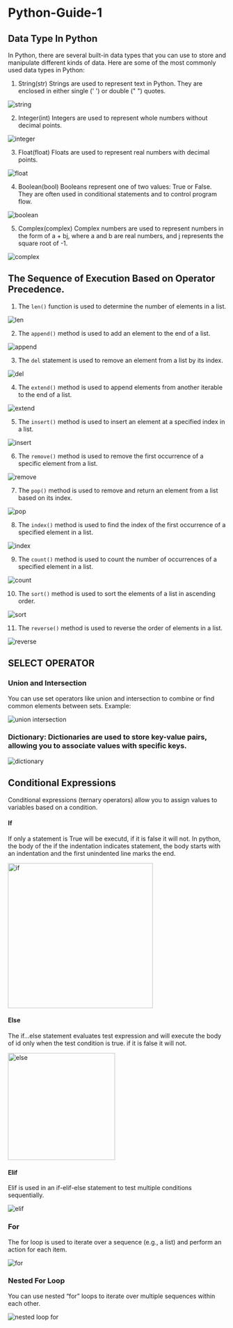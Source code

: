 # Python-Guide-1
## Data Type In Python
In Python, there are several built-in data types that you can use to store and manipulate different kinds of data. Here are some of the most commonly used data types in Python:
1.	String(str)
Strings are used to represent text in Python. They are enclosed in either single (' ') or double (" ") quotes.

![string](https://github.com/vinamaulina/Python-Guide-1/assets/114405502/74b0fdcd-5fe1-43b9-b641-c2024fbe6beb)

2.	Integer(int)
Integers are used to represent whole numbers without decimal points.

![integer](https://github.com/vinamaulina/Python-Guide-1/assets/114405502/4e661920-205b-49f0-b199-073003e770c4)


3.	Float(float)
Floats are used to represent real numbers with decimal points.

![float](https://github.com/vinamaulina/Python-Guide-1/assets/114405502/644372ac-5399-465d-aaa0-daa9b4641e11)


4.	Boolean(bool)
Booleans represent one of two values: True or False. They are often used in conditional statements and to control program flow.

![boolean](https://github.com/vinamaulina/Python-Guide-1/assets/114405502/19a8ad51-2a04-4d30-9fb8-168ff0bcd023)


5.	Complex(complex)
Complex numbers are used to represent numbers in the form of a + bj, where a and b are real numbers, and j represents the square root of -1.

![complex](https://github.com/vinamaulina/Python-Guide-1/assets/114405502/42021b94-e31d-42ed-97ab-ce0f6409fa21)


## The Sequence of Execution Based on Operator Precedence.
1.	The `len()` function is used to determine the number of elements in a list.

![len](https://github.com/vinamaulina/Python-Guide-1/assets/114405502/998d1c11-f083-4e19-afad-1fdbc5d35b73)

2.	The `append()` method is used to add an element to the end of a list.

![append](https://github.com/vinamaulina/Python-Guide-1/assets/114405502/9dc67f00-8253-4a51-ad2d-93f0e9cf3486)

3.	The `del` statement is used to remove an element from a list by its index.

![del](https://github.com/vinamaulina/Python-Guide-1/assets/114405502/acd850b3-06e8-4836-9162-261b5d7898b3)

4.	The `extend()` method is used to append elements from another iterable to the end of a list.

![extend](https://github.com/vinamaulina/Python-Guide-1/assets/114405502/6c56b63a-b696-4b14-a6ff-a9ee2f81c2d4)

5.	The `insert()` method is used to insert an element at a specified index in a list.

![insert](https://github.com/vinamaulina/Python-Guide-1/assets/114405502/7c8495bd-a940-4995-9af1-fa0dead9d2f5)

6.	The `remove()` method is used to remove the first occurrence of a specific element from a list.

![remove](https://github.com/vinamaulina/Python-Guide-1/assets/114405502/0f700130-a31a-44ac-9f99-9958f6520c33)

7.	The `pop()` method is used to remove and return an element from a list based on its index.

![pop](https://github.com/vinamaulina/Python-Guide-1/assets/114405502/4416ae04-d5d3-4838-a258-7845848e3273)

8.	The `index()` method is used to find the index of the first occurrence of a specified element in a list.

![index](https://github.com/vinamaulina/Python-Guide-1/assets/114405502/0ee92731-a207-4e67-8912-056dd17b7c97)

9.	The `count()` method is used to count the number of occurrences of a specified element in a list.

![count](https://github.com/vinamaulina/Python-Guide-1/assets/114405502/90c704c5-bf30-4e4f-85c0-437f751a73d1)

10.	The `sort()` method is used to sort the elements of a list in ascending order.

![sort](https://github.com/vinamaulina/Python-Guide-1/assets/114405502/492fb085-12af-4701-813c-4fdb0471a441)

11.	The `reverse()` method is used to reverse the order of elements in a list.

![reverse](https://github.com/vinamaulina/Python-Guide-1/assets/114405502/fd1ed935-a4ed-4330-9260-d42351de2a5d)


## SELECT OPERATOR
### Union and Intersection
You can use set operators like union and intersection to combine or find common elements between sets.
Example:

![union intersection](https://github.com/vinamaulina/Python-Guide-1/assets/114405502/91780baf-f221-4593-8644-675bc4fc3687)

### Dictionary: Dictionaries are used to store key-value pairs, allowing you to associate values with specific keys.

![dictionary](https://github.com/vinamaulina/Python-Guide-1/assets/114405502/b3be8879-0e3b-4955-bbde-6a18c264d8d4)

## Conditional Expressions
Conditional expressions (ternary operators) allow you to assign values to variables based on a condition.
#### If
If only a statement is True will be executd, if it is false it will not. In python, the body of the if the indentation indicates statement, the body starts with an indentation and the first unindented line marks the end.

<img width="333" alt="if" src="https://github.com/vinamaulina/Python-Guide-1/assets/114405502/7fa7ff64-18c6-4b2a-9ab7-5bb3e9af4660">

#### Else
The if...else statement evaluates test expression and will execute the body of id only when the test condition is true. if it is false it will not.

<img width="246" alt="else" src="https://github.com/vinamaulina/Python-Guide-1/assets/114405502/7d25b441-2a3b-4247-8492-3e0ea944fc58">

#### Elif
Elif is used in an if-elif-else statement to test multiple conditions sequentially.

![elif](https://github.com/vinamaulina/Python-Guide-1/assets/114405502/6a4085d8-1d7e-4e2a-865d-51dba250bce4)

### For
The for loop is used to iterate over a sequence (e.g., a list) and perform an action for each item.

![for](https://github.com/vinamaulina/Python-Guide-1/assets/114405502/00993009-51e1-42f0-9d0f-414ff003379b)

### Nested For Loop
You can use nested “for” loops to iterate over multiple sequences within each other.

![nested loop for](https://github.com/vinamaulina/Python-Guide-1/assets/114405502/659db4a7-48a4-438c-9999-621725ef0014)



